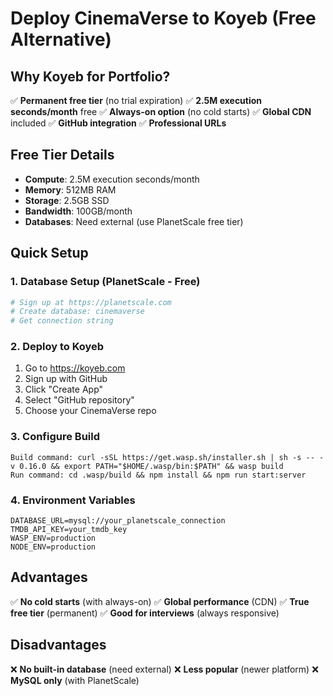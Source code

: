 # Deploy CinemaVerse to Koyeb (Free Alternative)

## Why Koyeb for Portfolio?

✅ **Permanent free tier** (no trial expiration)
✅ **2.5M execution seconds/month** free
✅ **Always-on option** (no cold starts)
✅ **Global CDN** included
✅ **GitHub integration**
✅ **Professional URLs**

## Free Tier Details

- **Compute**: 2.5M execution seconds/month
- **Memory**: 512MB RAM
- **Storage**: 2.5GB SSD
- **Bandwidth**: 100GB/month
- **Databases**: Need external (use PlanetScale free tier)

## Quick Setup

### 1. Database Setup (PlanetScale - Free)
```bash
# Sign up at https://planetscale.com
# Create database: cinemaverse
# Get connection string
```

### 2. Deploy to Koyeb
1. Go to https://koyeb.com
2. Sign up with GitHub
3. Click "Create App"
4. Select "GitHub repository"
5. Choose your CinemaVerse repo

### 3. Configure Build
```
Build command: curl -sSL https://get.wasp.sh/installer.sh | sh -s -- -v 0.16.0 && export PATH="$HOME/.wasp/bin:$PATH" && wasp build
Run command: cd .wasp/build && npm install && npm run start:server
```

### 4. Environment Variables
```
DATABASE_URL=mysql://your_planetscale_connection
TMDB_API_KEY=your_tmdb_key
WASP_ENV=production
NODE_ENV=production
```

## Advantages
✅ **No cold starts** (with always-on)
✅ **Global performance** (CDN)
✅ **True free tier** (permanent)
✅ **Good for interviews** (always responsive)

## Disadvantages
❌ **No built-in database** (need external)
❌ **Less popular** (newer platform)
❌ **MySQL only** (with PlanetScale)
